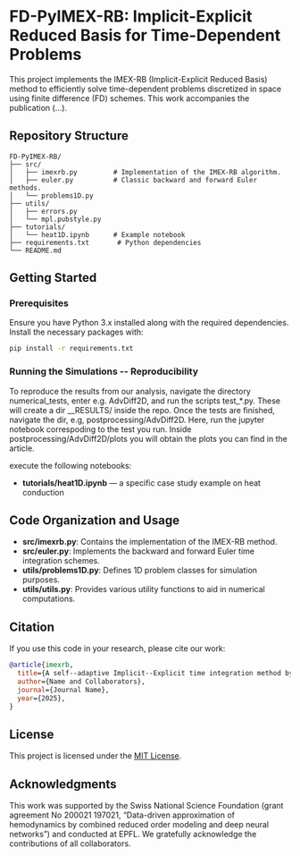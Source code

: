 # FD-PyIMEX-RB: Implicit-Explicit Reduced Basis for Time-Dependent Problems

This project implements the IMEX-RB (Implicit-Explicit Reduced Basis) method to efficiently solve time-dependent problems discretized in space using finite difference (FD) schemes. This work accompanies the publication (...).

## Repository Structure

```
FD-PyIMEX-RB/
├── src/
│   ├── imexrb.py         # Implementation of the IMEX-RB algorithm.
│   ├── euler.py          # Classic backward and forward Euler methods.
│   └── problems1D.py      
├── utils/
│   ├── errors.py
│   └── mpl.pubstyle.py          
├── tutorials/
│   └── heat1D.ipynb      # Example notebook
├── requirements.txt       # Python dependencies
└── README.md           
```

## Getting Started

### Prerequisites

Ensure you have Python 3.x installed along with the required dependencies. Install the necessary packages with:

```bash
pip install -r requirements.txt
```

### Running the Simulations -- Reproducibility

To reproduce the results from our analysis, navigate the directory numerical_tests, enter e.g. AdvDiff2D,
and run the scripts test_*.py. These will create a dir __RESULTS/ inside the repo. Once the tests are finished,
navigate the dir, e.g, postprocessing/AdvDiff2D. Here, run the jupyter notebook correspoding to the test you run.
Inside postprocessing/AdvDiff2D/plots you will obtain the plots you can find in the article.


execute the following notebooks:

- **tutorials/heat1D.ipynb** — a specific case study example on heat conduction


## Code Organization and Usage

- **src/imexrb.py**: Contains the implementation of the IMEX-RB method.
- **src/euler.py**: Implements the backward and forward Euler time integration schemes.
- **utils/problems1D.py**: Defines 1D problem classes for simulation purposes.
- **utils/utils.py**: Provides various utility functions to aid in numerical computations.


## Citation

If you use this code in your research, please cite our work:

```bibtex
@article{imexrb,
  title={A self--adaptive Implicit--Explicit time integration method by reduced bases},
  author={Name and Collaborators},
  journal={Journal Name},
  year={2025},
}
```

## License

This project is licensed under the [MIT License](LICENSE).

## Acknowledgments

This work was supported by the Swiss National Science Foundation (grant agreement No 200021 197021, “Data-driven approximation of hemodynamics by combined reduced order modeling and deep neural networks”) and conducted at EPFL. We gratefully acknowledge the contributions of all collaborators.
